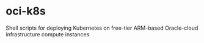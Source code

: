 # oci-k8s
Shell scripts for deploying Kubernetes on free-tier ARM-based Oracle-cloud infrastructure compute instances
